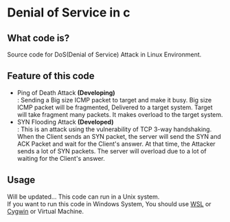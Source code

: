 # Denial of Service in c

## What code is?
Source code for DoS(Denial of Service) Attack in Linux Environment.

## Feature of this code
- Ping of Death Attack <b>(Developing)</b>
<br>: Sending a Big size ICMP packet to target and make it busy. Big size ICMP packet will be fragmented, Delivered to a target system. Target will take fragment many packets. It makes overload to the target system. 
- SYN Flooding Attack <b>(Developed)</b>
<br>: This is an attack using the vulnerability of TCP 3-way handshaking. When the Client sends an SYN packet, the server will send the SYN and ACK Packet and wait for the Client's answer. At that time, the Attacker sends a lot of SYN packets. The server will overload due to a lot of waiting for the Client's answer.

## Usage
Will be updated...
This code can run in a Unix system. <br>
If you want to run this code in Windows System, You should use [WSL](https://docs.microsoft.com/en-us/windows/wsl/about) or [Cygwin](https://www.cygwin.com/) or Virtual Machine.
